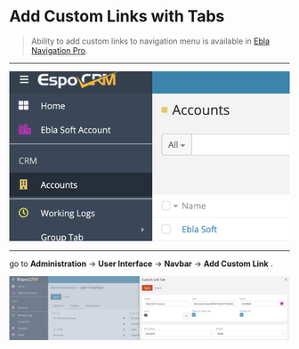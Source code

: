 # Add Custom Links with Tabs

>Ability to add custom links to navigation menu is available
in [Ebla Navigation Pro](https://www.eblasoft.com.tr/espocrm-extension-page/espocrm-navigation-pro).

---

![custom-link](../../_static/images/extensions/nav-pro/custom-link.png)

---

go to **Administration** -> **User Interface** -> **Navbar** -> **Add Custom Link** .

![custom link op](../../_static/images/extensions/nav-pro/custom-link-op.png)